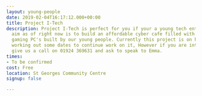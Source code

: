 ```yaml
---
layout: young-people
date: 2019-02-04T16:17:12.000+00:00
title: Project I-Tech
description: Project I-Tech is perfect for you if your a young tech enthusiast, Our
  aim as of right now is to build an affordable cyber cafe filled with fully functional
  gaming PC's built by our young people. Currently this project is on hold as we our
  working out some dates to continue work on it, However if you are interested please
  give us a call on 01924 369631 and ask to speak to Emma.
times:
- To be confirmed
cost: Free
location: St Georges Community Centre
signup: false

---
```

